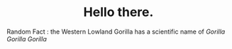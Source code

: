 
<h1 align="center"> Hello there. </h1>


Random Fact : the Western Lowland Gorilla has a scientific name of *Gorilla Gorilla Gorilla* 

<!--
**BobH-Infiniti/BobH-Infiniti** is a ✨ _special_ ✨ repository because its `README.md` (this file) appears on your GitHub profile.

Here are some ideas to get you started:

- 🔭 I’m currently working on ...
- 🌱 I’m currently learning ...
- 👯 I’m looking to collaborate on ...
- 🤔 I’m looking for help with ...
- 💬 Ask me about ...
- 📫 How to reach me: ...
- 😄 Pronouns: ...
- ⚡ Fun fact: ...
-->
